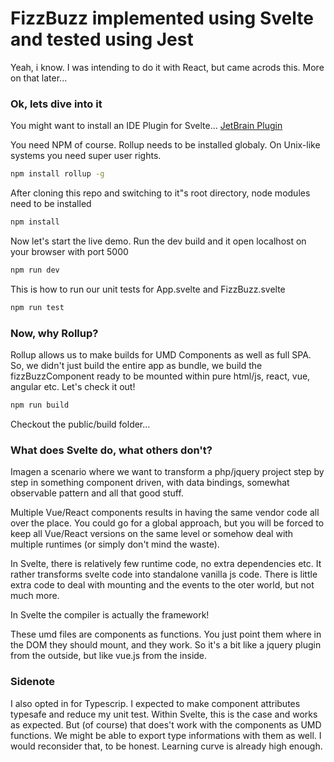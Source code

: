 # FizzBuzz implemented using Svelte and tested using Jest

Yeah, i know. I was intending to do it with React, but came acrods this.
More on that later...

### Ok, lets dive into it

You might want to install an IDE Plugin for Svelte...
[JetBrain Plugin](https://plugins.jetbrains.com/plugin/12375-svelte)

You need NPM of course.
Rollup needs to be installed globaly. On Unix-like systems you need super user rights.

```bash
npm install rollup -g
```

After cloning this repo and switching to it"s root directory, node modules need to be installed

```bash
npm install
```

Now let's start the live demo. Run the dev build and it open localhost on your browser with port 5000

```bash
npm run dev
```

This is how to run our unit tests for App.svelte and FizzBuzz.svelte

```bash
npm run test
```

### Now, why Rollup?

Rollup allows us to make builds for UMD Components as well as full SPA.
So, we didn't just build the entire app as bundle, we build the fizzBuzzComponent
ready to be mounted within pure html/js, react, vue, angular etc. Let's check it out!

```bash
npm run build
```

Checkout the public/build folder...

### What does Svelte do, what others don't?

Imagen a scenario where we want to transform a php/jquery
project step by step in something component driven, with data bindings,
somewhat observable pattern and all that good stuff.

Multiple Vue/React components results in having the same vendor
code all over the place. You could go for a global approach, 
but you will be forced to keep all Vue/React versions on the same level or somehow
deal with multiple runtimes (or simply don't mind the waste).
 
In Svelte, there is relatively few runtime code, no extra dependencies etc.
It rather transforms svelte code into standalone vanilla js code. 
There is little extra code to deal with mounting
and the events to the oter world, but not much more.

In Svelte the compiler is actually the framework!

These umd files are components as functions. You just point them where in the DOM they should mount,
and they work. So it's a bit like a jquery plugin from the outside, but like vue.js from the inside.

### Sidenote

I also opted in for Typescrip. I expected to make component attributes typesafe and reduce my unit test.
Within Svelte, this is the case and works as expected. But (of course) that does't work with the components as UMD functions. We might be able to export type informations with them as well. I would reconsider that, to be honest.
Learning curve is already high enough.
